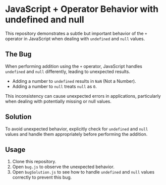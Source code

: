 # JavaScript + Operator Behavior with undefined and null

This repository demonstrates a subtle but important behavior of the `+` operator in JavaScript when dealing with `undefined` and `null` values.

## The Bug

When performing addition using the `+` operator, JavaScript handles `undefined` and `null` differently, leading to unexpected results.

- Adding a number to `undefined` results in `NaN` (Not a Number).
- Adding a number to `null` treats `null` as `0`.

This inconsistency can cause unexpected errors in applications, particularly when dealing with potentially missing or null values.

## Solution

To avoid unexpected behavior, explicitly check for `undefined` and `null` values and handle them appropriately before performing the addition.

## Usage

1. Clone this repository.
2. Open `bug.js` to observe the unexpected behavior.
3. Open `bugSolution.js` to see how to handle `undefined` and `null` values correctly to prevent this bug.
